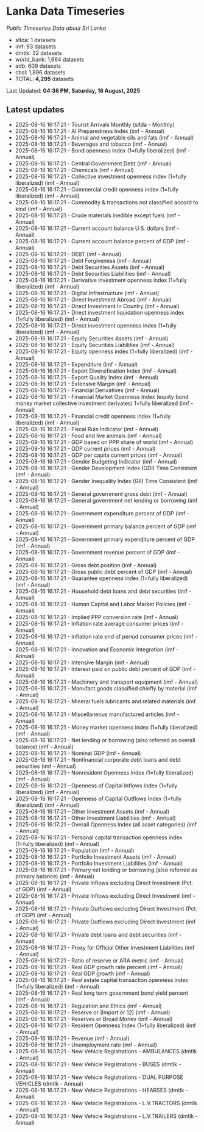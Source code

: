 # Lanka Data Timeseries
*Public Timeseries Data about Sri Lanka*

* sltda: 1 datasets
* imf: 93 datasets
* dmtlk: 32 datasets
* world_bank: 1,664 datasets
* adb: 609 datasets
* cbsl: 1,896 datasets
* TOTAL: **4,295** datasets

Last Updated: **04:36 PM, Saturday, 16 August, 2025**

## Latest updates

* 2025-08-16 16:17:21 - Tourist Arrivals Monthly (sltda - Monthly)
* 2025-08-16 16:17:21 - AI Preparedness Index (imf - Annual)
* 2025-08-16 16:17:21 - Animal and vegetable oils and fats (imf - Annual)
* 2025-08-16 16:17:21 - Beverages and tobacco (imf - Annual)
* 2025-08-16 16:17:21 - Bond openness index (1=fully liberalized) (imf - Annual)
* 2025-08-16 16:17:21 - Central Government Debt (imf - Annual)
* 2025-08-16 16:17:21 - Chemicals (imf - Annual)
* 2025-08-16 16:17:21 - Collective investment openness index (1=fully liberalized) (imf - Annual)
* 2025-08-16 16:17:21 - Commercial credit openness index (1=fully liberalized) (imf - Annual)
* 2025-08-16 16:17:21 - Commodity & transactions not classified accord to kind (imf - Annual)
* 2025-08-16 16:17:21 - Crude materials inedible except fuels (imf - Annual)
* 2025-08-16 16:17:21 - Current account balance U.S. dollars (imf - Annual)
* 2025-08-16 16:17:21 - Current account balance percent of GDP (imf - Annual)
* 2025-08-16 16:17:21 - DEBT (imf - Annual)
* 2025-08-16 16:17:21 - Debt Forgiveness (imf - Annual)
* 2025-08-16 16:17:21 - Debt Securities Assets (imf - Annual)
* 2025-08-16 16:17:21 - Debt Securities Liabilities (imf - Annual)
* 2025-08-16 16:17:21 - Derivative investment openness index (1=fully liberalized) (imf - Annual)
* 2025-08-16 16:17:21 - Digital Infrastructure (imf - Annual)
* 2025-08-16 16:17:21 - Direct Investment Abroad (imf - Annual)
* 2025-08-16 16:17:21 - Direct Investment In Country (imf - Annual)
* 2025-08-16 16:17:21 - Direct investment liquidation openness index (1=fully liberalized) (imf - Annual)
* 2025-08-16 16:17:21 - Direct investment openness index (1=fully liberalized) (imf - Annual)
* 2025-08-16 16:17:21 - Equity Securities Assets (imf - Annual)
* 2025-08-16 16:17:21 - Equity Securities Liabilities (imf - Annual)
* 2025-08-16 16:17:21 - Equity openness index (1=fully liberalized) (imf - Annual)
* 2025-08-16 16:17:21 - Expenditure (imf - Annual)
* 2025-08-16 16:17:21 - Export Diversification Index (imf - Annual)
* 2025-08-16 16:17:21 - Export Quality Index (imf - Annual)
* 2025-08-16 16:17:21 - Extensive Margin (imf - Annual)
* 2025-08-16 16:17:21 - Financial Derivatives (imf - Annual)
* 2025-08-16 16:17:21 - Financial Market Openness Index (equity bond money market collective investment derivates) 1=fully liberalized (imf - Annual)
* 2025-08-16 16:17:21 - Financial credit openness index (1=fully liberalized) (imf - Annual)
* 2025-08-16 16:17:21 - Fiscal Rule Indicator (imf - Annual)
* 2025-08-16 16:17:21 - Food and live animals (imf - Annual)
* 2025-08-16 16:17:21 - GDP based on PPP share of world (imf - Annual)
* 2025-08-16 16:17:21 - GDP current prices (imf - Annual)
* 2025-08-16 16:17:21 - GDP per capita current prices (imf - Annual)
* 2025-08-16 16:17:21 - Gender Budgeting Indicator (imf - Annual)
* 2025-08-16 16:17:21 - Gender Development Index (GDI) Time Consistent (imf - Annual)
* 2025-08-16 16:17:21 - Gender Inequality Index (GII) Time Consistent (imf - Annual)
* 2025-08-16 16:17:21 - General government gross debt (imf - Annual)
* 2025-08-16 16:17:21 - General government net lending or borrowing (imf - Annual)
* 2025-08-16 16:17:21 - Government expenditure percent of GDP (imf - Annual)
* 2025-08-16 16:17:21 - Government primary balance percent of GDP (imf - Annual)
* 2025-08-16 16:17:21 - Government primary expenditure percent of GDP (imf - Annual)
* 2025-08-16 16:17:21 - Government revenue percent of GDP (imf - Annual)
* 2025-08-16 16:17:21 - Gross debt position (imf - Annual)
* 2025-08-16 16:17:21 - Gross public debt percent of GDP (imf - Annual)
* 2025-08-16 16:17:21 - Guarantee openness index (1=fully liberalized) (imf - Annual)
* 2025-08-16 16:17:21 - Household debt loans and debt securities (imf - Annual)
* 2025-08-16 16:17:21 - Human Capital and Labor Market Policies (imf - Annual)
* 2025-08-16 16:17:21 - Implied PPP conversion rate (imf - Annual)
* 2025-08-16 16:17:21 - Inflation rate average consumer prices (imf - Annual)
* 2025-08-16 16:17:21 - Inflation rate end of period consumer prices (imf - Annual)
* 2025-08-16 16:17:21 - Innovation and Economic Integration (imf - Annual)
* 2025-08-16 16:17:21 - Intensive Margin (imf - Annual)
* 2025-08-16 16:17:21 - Interest paid on public debt percent of GDP (imf - Annual)
* 2025-08-16 16:17:21 - Machinery and transport equipment (imf - Annual)
* 2025-08-16 16:17:21 - Manufact goods classified chiefly by material (imf - Annual)
* 2025-08-16 16:17:21 - Mineral fuels lubricants and related materials (imf - Annual)
* 2025-08-16 16:17:21 - Miscellaneous manufactured articles (imf - Annual)
* 2025-08-16 16:17:21 - Money market openness index (1=fully liberalized) (imf - Annual)
* 2025-08-16 16:17:21 - Net lending or borrowing (also referred as overall balance) (imf - Annual)
* 2025-08-16 16:17:21 - Nominal GDP (imf - Annual)
* 2025-08-16 16:17:21 - Nonfinancial corporate debt loans and debt securities (imf - Annual)
* 2025-08-16 16:17:21 - Nonresident Openness Index (1=fully liberalized) (imf - Annual)
* 2025-08-16 16:17:21 - Openness of Capital Inflows Index (1=fully liberalized) (imf - Annual)
* 2025-08-16 16:17:21 - Openness of Capital Outflows Index (1=fully liberalized) (imf - Annual)
* 2025-08-16 16:17:21 - Other Investment Assets (imf - Annual)
* 2025-08-16 16:17:21 - Other Investment Liabilities (imf - Annual)
* 2025-08-16 16:17:21 - Overall Openness Index (all asset categories) (imf - Annual)
* 2025-08-16 16:17:21 - Personal capital transaction openness index (1=fully liberalized) (imf - Annual)
* 2025-08-16 16:17:21 - Population (imf - Annual)
* 2025-08-16 16:17:21 - Portfolio Investment Assets (imf - Annual)
* 2025-08-16 16:17:21 - Portfolio Investment Liabilities (imf - Annual)
* 2025-08-16 16:17:21 - Primary net lending or borrowing (also referred as primary balance) (imf - Annual)
* 2025-08-16 16:17:21 - Private Inflows excluding Direct Investment (Pct. of GDP) (imf - Annual)
* 2025-08-16 16:17:21 - Private Inflows excluding Direct Investment (imf - Annual)
* 2025-08-16 16:17:21 - Private Outflows excluding Direct Investment (Pct. of GDP) (imf - Annual)
* 2025-08-16 16:17:21 - Private Outflows excluding Direct Investment (imf - Annual)
* 2025-08-16 16:17:21 - Private debt loans and debt securities (imf - Annual)
* 2025-08-16 16:17:21 - Proxy for Official Other Investment Liabilities (imf - Annual)
* 2025-08-16 16:17:21 - Ratio of reserve or ARA metric (imf - Annual)
* 2025-08-16 16:17:21 - Real GDP growth rate percent (imf - Annual)
* 2025-08-16 16:17:21 - Real GDP growth (imf - Annual)
* 2025-08-16 16:17:21 - Real estate capital transaction openness index (1=fully liberalized) (imf - Annual)
* 2025-08-16 16:17:21 - Real long term government bond yield percent (imf - Annual)
* 2025-08-16 16:17:21 - Regulation and Ethics (imf - Annual)
* 2025-08-16 16:17:21 - Reserve or (Import or 12) (imf - Annual)
* 2025-08-16 16:17:21 - Reserves or Broad Money (imf - Annual)
* 2025-08-16 16:17:21 - Resident Openness Index (1=fully liberalized) (imf - Annual)
* 2025-08-16 16:17:21 - Revenue (imf - Annual)
* 2025-08-16 16:17:21 - Unemployment rate (imf - Annual)
* 2025-08-16 16:17:21 - New Vehicle Registrations - AMBULANCES (dmtlk - Annual)
* 2025-08-16 16:17:21 - New Vehicle Registrations - BUSES (dmtlk - Annual)
* 2025-08-16 16:17:21 - New Vehicle Registrations - DUAL PURPOSE VEHICLES (dmtlk - Annual)
* 2025-08-16 16:17:21 - New Vehicle Registrations - HEARSES (dmtlk - Annual)
* 2025-08-16 16:17:21 - New Vehicle Registrations - L.V.TRACTORS (dmtlk - Annual)
* 2025-08-16 16:17:21 - New Vehicle Registrations - L.V.TRAILERS (dmtlk - Annual)